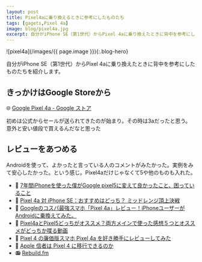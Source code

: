 ```yaml
---
layout: post
title: Pixel4aに乗り換えるときに参考にしたものたち
tags: [gagets,Pixel 4a]
image: blog/pixel4a.jpg
excerpt: 自分がiPhone SE（第1世代）からPixel 4aに乗り換えたときに背中を参考にしたものたちを紹介します。
---
```


![pixel4a](/images/{{ page.image }}){:.blog-hero}

自分がiPhone SE（第1世代）からPixel 4aに乗り換えたときに背中を参考にしたものたちを紹介します。

## きっかけはGoogle Storeから

🌐 [Google Pixel 4a - Google ストア](https://store.google.com/jp/product/pixel_4a)

初めは公式からセールが送られてきたのが始まり。その時は3aだったと思う。意外と安い値段で買えるんだなと思った

## レビューをあつめる

Androidを使って、よかったと言っている人のコメントがみたかった。実例をみて安心したかった。という感じ。Pixel4aだけじゃなくて5や他のものも入れた。

- 🎥 [7年間iPhoneを使った僕がGoogle pixel5に変えて良かったこと、困っていること](https://www.youtube.com/watch?v=1KowuXdJno4)  
- 🎥 [Pixel 4a 対 iPhone SE：おすすめはどっち？ ミッドレンジ頂上決戦](https://www.youtube.com/watch?v=KbBjXS_3pjQ)
- 🎥 [Googleのコスパ最強スマホ「Pixel 4a」レビュー！iPhoneユーザーがAndroidに乗換えてみた。](https://www.youtube.com/watch?v=sesx801x0Gc)
- 🎥 [Pixel4aとPixel5どっちがオススメ？両方メインで使った感想５つとオススメがどっちか喋る動画](https://www.youtube.com/watch?v=QmWceC5mAZI)
- 📝 [Pixel 4 の廉価版スマホ Pixel 4a を好き勝手にレビューしてみた](https://note.com/ikeay/n/n2f1f8ec4bab0)  
- 📝 [Apple 信者は Pixel 4 に移行できるのか](https://note.com/ikeay/n/n4239892c57c6)  
- 📻 [Rebuild.fm](https://rebuild.fm/)  
